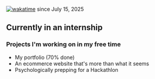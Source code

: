 [![wakatime](https://wakatime.com/badge/user/4f0ea564-1e9f-43a6-a6e3-fd5f439ae0ab.svg)](https://wakatime.com/@4f0ea564-1e9f-43a6-a6e3-fd5f439ae0ab) since July 15, 2025

## Currently in an internship 

### Projects I'm working on in my free time
- My portfolio (70% done)
- An ecommerce website that's more than what it seems
- Psychologically prepping for a Hackathlon 
